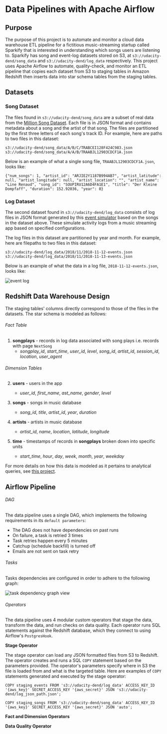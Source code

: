 # Data Pipelines with Apache Airflow

## Purpose

The purpose of this project is to automate and monitor a cloud data warehouse ETL pipeline for a fictitious music-streaming startup called Sparkify that is interested in understanding which songs users are listening to. Sparkify has song and event-log datasets stored on S3, at `s3://udacity-dend/song_data` and `s3://udacity-dend/log_data` respectively. This project uses Apache Airflow to automate, quality-check, and monitor an ETL pipeline that copies each dataset from S3 to staging tables in Amazon Redshift then inserts data into star schema tables from the staging tables.

## Datasets

### Song Dataset

The files found in `s3://udacity-dend/song_data` are a subset of real data from the [Million Song Dataset](http://millionsongdataset.com/). Each file is in JSON format and contains metadata about a song and the artist of that song. The files are partitioned by the first three letters of each song's track ID. For example, here are paths to two files in this dataset:

    s3://udacity-dend/song_data/A/B/C/TRABCEI128F424C983.json
    s3://udacity-dend/song_data/A/A/B/TRAABJL12903CDCF1A.json
    
Below is an example of what a single song file, `TRAABJL12903CDCF1A.json`, looks like:

    {"num_songs": 1, "artist_id": "ARJIE2Y1187B994AB7", "artist_latitude": null, "artist_longitude": null, "artist_location": "", "artist_name": "Line Renaud", "song_id": "SOUPIRU12A6D4FA1E1", "title": "Der Kleine Dompfaff", "duration": 152.92036, "year": 0}

### Log Dataset

The second dataset found in `s3://udacity-dend/log_data` consists of log files in JSON format generated by this [event simulator](https://github.com/Interana/eventsim) based on the songs in the dataset above. These simulate activity logs from a music streaming app based on specified configurations.

The log files in this dataset are partitioned by year and month. For example, here are filepaths to two files in this dataset:

    s3://udacity-dend/log_data/2018/11/2018-11-12-events.json
    s3://udacity-dend/log_data/2018/11/2018-11-13-events.json

Below is an example of what the data in a log file, `2018-11-12-events.json`, looks like:

![event log](https://video.udacity-data.com/topher/2019/February/5c6c15e9_log-data/log-data.png)

## Redshift Data Warehouse Design

The staging tables' columns directly correspond to those of the files in the datasets. The star schema is modeled as follows:

###### Fact Table
1. **songplays** - records in log data associated with song plays i.e. records with page `NextSong`
    - *songplay_id*, *start_time*, *user_id*, *level*, *song_id*, *artist_id*, *session_id*, *location*, *user_agent*
    
###### Dimension Tables
2. **users** - users in the app
    - *user_id*, *first_name*, *ast_name*, *gender*, *level*
    
3. **songs** - songs in music database
    - *song_id*, *title*, *artist_id*, *year*, *duration*
    
4. **artists** - artists in music database
    - *artist_id*, *name*, *location*, *latitude*, *longitude*
    
5. **time** - timestamps of records in **songplays** broken down into specific units
    - *start_time*, *hour*, *day*, *week*, *month*, *year*, *weekday*  

For more details on how this data is modeled as it pertains to analytical queries, see [this project](https://github.com/spaydar/Data-Modeling-with-Postgres).

## Airflow Pipeline

###### DAG

The data pipeline uses a single DAG, which implements the following requirements in its `default parameters`:

- The DAG does not have dependencies on past runs
- On failure, a task is retried 3 times
- Task retries happen every 5 minutes
- Catchup (schedule backfill) is turned off
- Emails are not sent on task retry

###### Tasks

Tasks dependencies are configured in order to adhere to the following graph:

![task dependency graph view](https://video.udacity-data.com/topher/2019/January/5c48ba31_example-dag/example-dag.png)

###### Operators

The data pipeline uses 4 modular custom operators that stage the data, transform the data, and run checks on data quality. Each operator runs SQL statements against the Redshift database, which they connect to using Airflow's `PostgresHook`.

**Stage Operator**

The stage operator can load any JSON formatted files from S3 to Redshift. The operator creates and runs a SQL `COPY` statement based on the parameters provided. The operator's parameters specify where in S3 the file is loaded from and what is the targeted table. Here are examples of `COPY` statements generated and executed by the stage operator:
    
    COPY staging_events FROM 's3://udacity-dend/log_data' ACCESS_KEY_ID '{aws_key}' SECRET_ACCESS_KEY '{aws_secret}' JSON 's3://udacity-dend/log_json_path.json';
    
    COPY staging_songs FROM 's3://udacity-dend/song_data' ACCESS_KEY_ID '{aws_key}' SECRET_ACCESS_KEY '{aws_secret}' JSON 'auto';

**Fact and Dimension Operators**


**Data Quality Operator**


